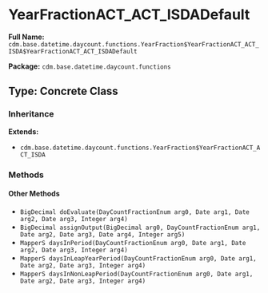 # YearFractionACT_ACT_ISDADefault

**Full Name:** `cdm.base.datetime.daycount.functions.YearFraction$YearFractionACT_ACT_ISDA$YearFractionACT_ACT_ISDADefault`

**Package:** `cdm.base.datetime.daycount.functions`

## Type: Concrete Class

### Inheritance

**Extends:**
- `cdm.base.datetime.daycount.functions.YearFraction$YearFractionACT_ACT_ISDA`

### Methods

#### Other Methods

- `BigDecimal doEvaluate(DayCountFractionEnum arg0, Date arg1, Date arg2, Date arg3, Integer arg4)`
- `BigDecimal assignOutput(BigDecimal arg0, DayCountFractionEnum arg1, Date arg2, Date arg3, Date arg4, Integer arg5)`
- `MapperS daysInPeriod(DayCountFractionEnum arg0, Date arg1, Date arg2, Date arg3, Integer arg4)`
- `MapperS daysInLeapYearPeriod(DayCountFractionEnum arg0, Date arg1, Date arg2, Date arg3, Integer arg4)`
- `MapperS daysInNonLeapPeriod(DayCountFractionEnum arg0, Date arg1, Date arg2, Date arg3, Integer arg4)`

